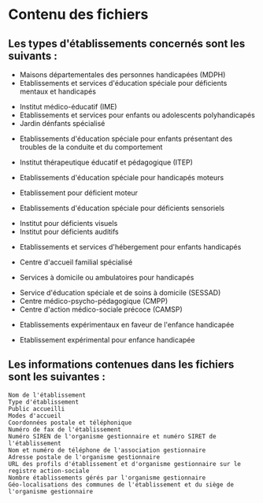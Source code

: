 # Contenu des fichiers
## Les types d'établissements concernés sont les suivants :

- Maisons départementales des personnes handicapées (MDPH)
- Etablissements et services d'éducation spéciale pour déficients mentaux et handicapés
+ Institut médico-éducatif (IME)
+ Etablissements et services pour enfants ou adolescents polyhandicapés
+ Jardin dénfants spécialisé
- Etablissements d'éducation spéciale pour enfants présentant des troubles de la conduite et du comportement
+ Institut thérapeutique éducatif et pédagogique (ITEP)
- Etablissements d'éducation spéciale pour handicapés moteurs
+ Etablissement pour déficient moteur
- Etablissements d'éducation spéciale pour déficients sensoriels
+ Institut pour déficients visuels
+ Institut pour déficients auditifs
- Etablissements et services d'hébergement pour enfants handicapés
+ Centre d'accueil familial spécialisé
- Services à domicile ou ambulatoires pour handicapés
+ Service d'éducation spéciale et de soins à domicile (SESSAD)
+ Centre médico-psycho-pédagogique (CMPP)
+ Centre d'action médico-sociale précoce (CAMSP)
- Etablissements expérimentaux en faveur de l'enfance handicapée
+ Etablissement expérimental pour enfance handicapée

## Les informations contenues dans les fichiers sont les suivantes :
    Nom de l'établissement
    Type d'établissement
    Public accueilli
    Modes d'accueil
    Coordonnées postale et téléphonique
    Numéro de fax de l'établissement
    Numéro SIREN de l'organisme gestionnaire et numéro SIRET de l'établissement
    Nom et numéro de téléphone de l'association gestionnaire
    Adresse postale de l'organisme gestionnaire
    URL des profils d'établissement et d'organisme gestionnaire sur le registre action-sociale
    Nombre établissements gérés par l'organisme gestionnaire
    Géo-localisations des communes de l'établissement et du siège de l'organisme gestionnaire

